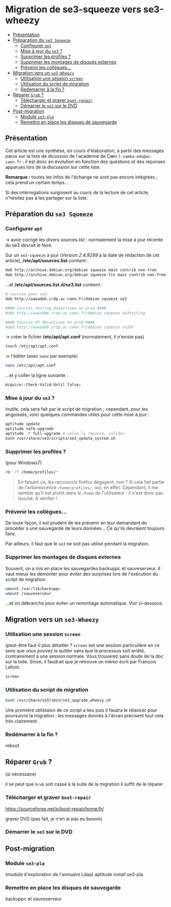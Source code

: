 # Migration de se3-squeeze vers se3-wheezy

* [Présentation](#présentation)
* [Préparation du `se3 Squeeze`](#préparation-du-se3-squeeze)
    * [Configurer `apt`](#configurer-apt)
    * [Mise à jour du `se3` ?](#mise-à-jour-du-se3-)
    * [Supprimer les profiles ?](#supprimer-les-profiles-)
    * [Supprimer les montages de disques externes](#supprimer-les-montages-de-disques-externes)
    * [Prévenir les collègues…](#prévenir-les-collègues)
* [Migration vers un `se3-Wheezy`](#migration-vers-wheezy)
    * [Utilisation une session `screen`](#utiliser-une-session-screen)
    * [Utilisation du script de migration](#utilisation-du-script-de-migration)
    * [Redémarrer à la fin ?](#redémarrer-à-la-fin-)
* [Réparer `Grub` ?](#réparer-Grub)
    * [Télécharger et graver `boot-repair`](#télécharger-et-graver-boot-repair)
    * [Démarrer le `se3` sur le DVD](#Démarrer-le-se3-sur-le-dvd)
* [Post-migration](#post-migration)
    * [Module `se3-pla`](#module-se3-pla)
    * [Remettre en place les disques de sauvegarde](#remettre-en-place-les-disques-de-sauvegarde)



## Présentation

Cet article est une synthèse, en cours d'élaboration, à partir des messages parus sur la liste de dicussion de l'académie de Cæn `l-samba-edu@ac-caen.fr` : il est donc en évolution en fonction des questions et des réponses apparues lors de la discussion sur cette liste.

**Remarque :** toutes les infos de l'échange ne sont pas encore intégrées ; cela prend un certain temps…

Si des intérrogations surgissent au cours de la lecture de cet article, n'hésitez pas à les partager sur la liste.


## Préparation du `se3 Squeeze`

### Configurer `apt`

→ avoir corrigé les divers sources.list : normalement la mise à jour récente du se3 devrait le faire.

Sur un `se3-squeeze` à jour (*Version 2.4.9299* à la date de rédaction de cet article), **/etc/apt/sources.list** contient :
```sh
deb http://archive.debian.org/debian squeeze main contrib non-free
deb http://archive.debian.org/debian squeeze-lts main contrib non-free
```

…et **/etc/apt/sources.list.d/se3.list** contient :
```sh
# sources pour se3
deb http://wawadeb.crdp.ac-caen.fr/debian squeeze se3

#### Sources testing desactivee en prod ####
#deb http://wawadeb.crdp.ac-caen.fr/debian squeeze se3testing

#### Sources XP desactivee en prod ####
#deb http://wawadeb.crdp.ac-caen.fr/debian squeeze se3XP
```

→ créer le fichier **/etc/apt/apt.conf** (normalement, il n'existe pas)
```sh
touch /etc/apt/apt.conf
```
→ l'éditer (avec `nano` par exemple)
```sh
nano /etc/apt/apt.conf
```
…et y coller la ligne suivante :
```sh
Acquire::Check-Valid-Until false;
```

### Mise à jour du `se3` ?
inutile, cela sera fait par le script de migration ; cependant, pour les angoissés, voici quelques commandes utiles pour cette mise à jour :
```sh
aptitude update
aptitude safe-upgrade
aptitude -P full-upgrade # selon la réponse, validez
bash /usr/share/se3/scripts/se3_update_system.sh
```


### Supprimer les profiles ?
 (pour Windows7)
```sh
rm -rf /home/profiles/*
```
> En faisant ça, les raccourcis firefox  dégagent, non ?
Si cela fait partie de l'arborescence `/home/profiles/`, oui, en effet. Cependant, il me semble qu'il est plutôt dans le `/home` de l'utilisateur : il n'est donc pas touché. À vérifier !

### Prévenir les collègues…
De toute façon, il est prudent de les prévenir en leur demandant de procéder à une sauvegarde de leurs données… Ce qu'ils devraient toujours faire.

Par ailleurs, il faut que le `se3` ne soit pas utilisé pendant la migration.

### Supprimer les montages de disques externes
Souvent, on a mis en place les sauvegardes backuppc et sauveserveur. Il vaut mieux les démonter pour éviter des surprises lors de l'exécution du script de migration.
```sh
umount /var/lib/backuppc
umount /sauveserveur
```
…et on débranche pour éviter un remontage automatique. Voir ci-dessous. 


## Migration vers un `se3-Wheezy`

### Utilisation une session `screen`
(peut-être faut-il plus détailler ?
`screen` est une session particulière en ce sens que vous pouvez la quitter sans que le processus soit arrêté, contrairement à une session normale. Vous trouverez sans doute de la doc sur la toile. Sinon, il faudrait que je retrouve un mémo écrit par François Lafont.
```sh
screen
```

### Utilisation du script de migration
```sh
bash /usr/share/se3/sbin/se3_upgrade_wheezy.sh
```

Une première utilistaion de ce script a lieu puis il faudra le relancer pour poursuivre la migration : les messages donnés à l'écran précisent tout cela très clairement.


### Redémarrer à la fin ?
reboot


## Réparer `Grub` ?
 (si nécessaire)

il se peut que `Grub` soit cassé à la suite de la migration
il suffit de le réparer

### Télécharger et graver `boot-repair`
https://sourceforge.net/p/boot-repair/home/fr/


graver DVD (pas fait, je n'en ai pas eu besoin) 


### Démarrer le `se3` sur le DVD


## Post-migration

### Module `se3-pla`
(module d'exploration de l'annuaire Ldap)
aptitude install se3-pla


### Remettre en place les disques de sauvegarde
backuppc et sauveserveur

